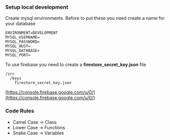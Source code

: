 ### Setup local development

Create mysql environments.
Before to put these you need create a name for your database

```
ENVIRONMENT=DEVELOPMENT
MYSQL_USERNAME=
MYSQL_PASSWORD=
MYSQL_HOST=
MYSQL_DATABASE=
MYSQL_PORT=

```

To use firebase you need to create a **firestore_secret_key.json** file

```
/src
  /keys
    firestore_secret_key.json
```

[https://console.firebase.google.com/u/0/](https://console.firebase.google.com/u/0/)

### Code Rules

- Camel Case -> Class
- Lower Case -> Functions
- Snake Case -> Variables
